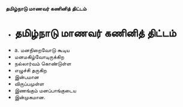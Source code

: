 **தமிழ்நாடு மாணவர் கணினித் திட்டம்**
- # தமிழ்நாடு மாணவர் கணினித் திட்டம்
- a. மனநிறைவோடு கூடிய
- மனமகிழ்வோடிருக்கிற
- நல்லார்வம் கொண்டுள்ள
- எழுச்சி தருகிற
- இன்பமான
- விருப்பமுள்ள
- இணங்கும் மனப்பாங்குடைய
- இன்முகமான.

